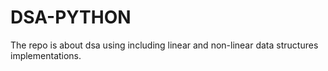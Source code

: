 # DSA-PYTHON
The repo is about dsa using including linear and non-linear data structures implementations.


